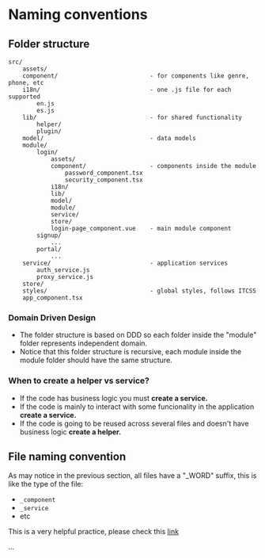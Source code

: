 # Naming conventions

## Folder structure

```
src/
    assets/
    component/                          - for components like genre, phone, etc
    i18n/                               - one .js file for each supported
        en.js
        es.js
    lib/                                - for shared functionality
        helper/
        plugin/
    model/                              - data models
    module/
        login/
            assets/
            component/                  - components inside the module
                password_component.tsx
                security_component.tsx
            i18n/
            lib/
            model/
            module/
            service/
            store/
            login-page_component.vue    - main module component
        signup/
            ...
        portal/
            ...
    service/                            - application services
        auth_service.js
        proxy_service.js
    store/
    styles/                             - global styles, follows ITCSS
    app_component.tsx
```

### Domain Driven Design

- The folder structure is based on DDD so each folder inside the "module" folder represents independent domain.
- Notice that this folder structure is recursive, each module inside the module folder should have the same structure.

### When to create a helper vs service?

- If the code has business logic you must **create a service.**
- If the code is mainly to interact with some funcionality in the application **create a service.**
- If the code is going to be reused across several files and doesn't have business logic **create a helper.**

## File naming convention

As may notice in the previous section, all files have a "\_WORD" suffix, this is like the type of the file:

- `_component`
- `_service`
- etc

This is a very helpful practice, please check this [link](https://angular.io/guide/styleguide#symbols-and-file-names)

...
